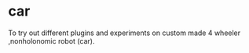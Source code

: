 # car
To try out different plugins and experiments on custom made 4 wheeler ,nonholonomic robot (car).
